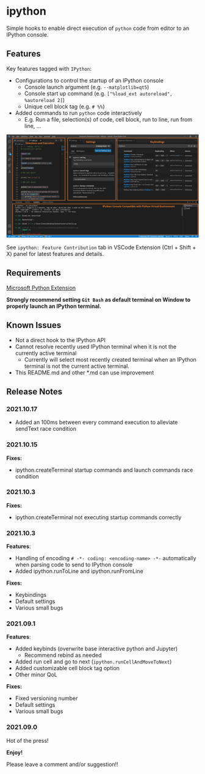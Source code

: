 # ipython

Simple hooks to enable direct execution of `python` code from editor to an IPython console.


## Features

Key features tagged with `IPython`:
- Configurations to control the startup of an IPython console
  - Console launch argument (e.g. `--matplotlib=qt5`)
  - Console start up command (e.g. `["%load_ext autoreload", %autoreload 2]`)
  - Unique cell block tag (e.g. `# %%`)
- Added commands to run `python` code interactively
  - E.g. Run a file, selection(s) of code, cell block, run to line, run from line, ...

![feature X](md_img/vscode-ipython.png)

See `ipython: Feature Contribution` tab in VSCode Extension (Ctrl + Shift + X) panel for latest features and details.

## Requirements

[Microsoft Python Extension](https://marketplace.visualstudio.com/items?itemName=ms-python.python)

**Strongly recommend setting `Git Bash` as default terminal on Window to properly launch an IPython terminal.**

## Known Issues

- Not a direct hook to the IPython API
- Cannot resolve recently used IPython terminal when it is not the currently active terminal
    - Currently will select most recently created terminal when an IPython terminal is not the current active terminal.
- This README.md and other *.md can use improvement

## Release Notes

### 2021.10.17
- Added an 100ms between every command execution to alleviate sendText race condition

### 2021.10.15

**Fixes:**
- ipython.createTerminal startup commands and launch commands race condition

### 2021.10.3

**Fixes:**
- ipython.createTerminal not executing startup commands correctly

### 2021.10.3

**Features**:
- Handling of encoding `# -*- coding: <encoding-name> -*-` automatically when parsing code to send to IPython console
- Added ipython.runToLine and ipython.runFromLine

**Fixes:**
- Keybindings
- Default settings
- Various small bugs

### 2021.09.1

**Features**:
- Added keybinds (overwrite base interactive python and Jupyter)
  - Recommend rebind as needed
- Added run cell and go to next (`ipython.runCellAndMoveToNext`)
- Added customizable cell block tag option
- Other minor QoL

**Fixes:**
- Fixed versioning number
- Default settings
- Various small bugs

### 2021.09.0

Hot of the press!

**Enjoy!**

Please leave a comment and/or suggestion!!
